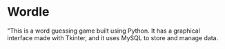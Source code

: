 # Wordle
"This is a word guessing game built using Python. It has a graphical interface made with Tkinter, and it uses MySQL to store and manage data.
